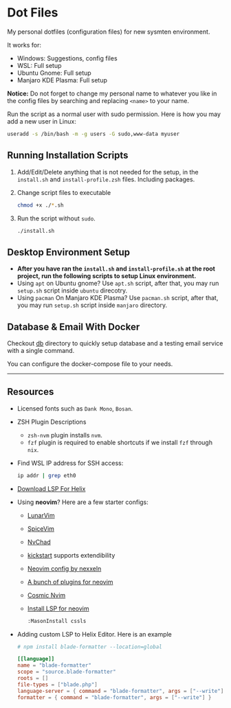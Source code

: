 # Dot Files

My personal dotfiles (configuration files) for new sysmten environment.

It works for:

- Windows: Suggestions, config files
- WSL: Full setup
- Ubuntu Gnome: Full setup
- Manjaro KDE Plasma: Full setup

**Notice:** Do not forget to change my personal name to whatever you like in the config files by searching and replacing `<name>` to your name.

Run the script as a normal user with sudo permission. Here is how you may add a new user in Linux:

```bash
useradd -s /bin/bash -m -g users -G sudo,www-data myuser
```

## Running Installation Scripts

1. Add/Edit/Delete anything that is not needed for the setup, in the `install.sh` and `install-profile.zsh` files. Including packages.

2. Change script files to executable

    ```bash
    chmod +x ./*.sh 
    ```

3. Run the script without `sudo`.

    ```bash
    ./install.sh
    ```

## Desktop Environment Setup

- **After you have ran the `install.sh` and `install-profile.sh` at the root project, run the following scripts to setup Linux environment.**
- Using `apt` on Ubuntu gnome? Use `apt.sh` script, after that, you may run `setup.sh` script inside `ubuntu` direcotry.
- Using `pacman` On Manjaro KDE Plasma? Use `pacman.sh` script, after that, you may run `setup.sh` script inside `manjaro` directory.

## Database & Email With Docker

Checkout [db](db) directory to quickly setup database and a testing email service with a single command.

You can configure the docker-compose file to your needs.

---

## Resources

- Licensed fonts such as `Dank Mono`, `Bosan`.
- ZSH Plugin Descriptions
  - `zsh-nvm` plugin installs `nvm`.
  - `fzf` plugin is required to enable shortcuts if we install `fzf` through `nix`.

- Find WSL IP address for SSH access:

    ```bash
    ip addr | grep eth0
    ```

- [Download LSP For Helix](https://github.com/helix-editor/helix/wiki/How-to-install-the-default-language-servers)

- Using **neovim**? Here are a few starter configs:
  - [LunarVim](https://www.lunarvim.org/)
  - [SpiceVim](https://spacevim.org/)
  - [NvChad](https://nvchad.com/)
  - [kickstart](https://github.com/nvim-lua/kickstart.nvim) supports extendibility
  - [Neovim config by nexxeln](https://github.com/nexxeln/nvim)
  - [A bunch of plugins for neovim](https://github.com/rockerBOO/awesome-neovim)
  - [Cosmic Nvim](https://github.com/CosmicNvim/CosmicNvim/)
  - [Install LSP for neovim](https://github.com/williamboman/mason.nvim)

      ```bash
      :MasonInstall cssls
      ```

- Adding custom LSP to Helix Editor. Here is an example

  ```toml
  # npm install blade-formatter --location=global 

  [[language]]
  name = "blade-formatter"
  scope = "source.blade-formatter"
  roots = []
  file-types = ["blade.php"]
  language-server = { command = "blade-formatter", args = ["--write"] }
  formatter = { command = "blade-formatter", args = ["--write"] }

  ```
